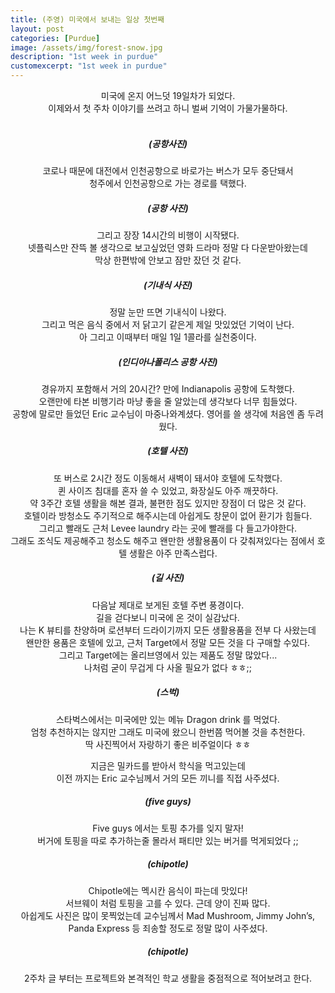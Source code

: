 ```yaml
---
title: (주영) 미국에서 보내는 일상 첫번째
layout: post
categories: [Purdue]
image: /assets/img/forest-snow.jpg
description: "1st week in purdue"
customexcerpt: "1st week in purdue"
---
```


<center> 미국에 온지 어느덧 19일차가 되었다. <br>
이제와서 첫 주차 이야기를 쓰려고 하니 벌써 기억이 가물가물하다. <br><br>

<!-- ![GitHub Logo](/assets/img/airplane.jpg) </br></br> -->

##### (공항사진)

코로나 때문에 대전에서 인천공항으로 바로가는 버스가 모두 중단돼서<br>
청주에서 인천공항으로 가는 경로를 택했다.<br>

##### (공항 사진)

그리고 장장 14시간의 비행이 시작됐다.<br>
넷플릭스만 잔뜩 볼 생각으로 보고싶었던 영화 드라마 정말 다 다운받아왔는데<br>
막상 한편밖에 안보고 잠만 잤던 것 같다.<br>

##### (기내식 사진)

정말 눈만 뜨면 기내식이 나왔다.<br>
그리고 먹은 음식 중에서 저 닭고기 같은게 제일 맛있었던 기억이 난다.<br>
아 그리고 이때부터 매일 1일 1콜라를 실천중이다.<br>

##### (인디아나폴리스 공항 사진)

경유까지 포함해서 거의 20시간? 만에 Indianapolis 공항에 도착했다.<br>
오랜만에 타본 비행기라 마냥 좋을 줄 알았는데 생각보다 너무 힘들었다.<br>
공항에 말로만 들었던 Eric 교수님이 마중나와계셨다. 영어를 쓸 생각에 처음엔 좀 두려웠다.

##### (호텔 사진)

또 버스로 2시간 정도 이동해서 새벽이 돼서야 호텔에 도착했다.<br>
퀸 사이즈 침대를 혼자 쓸 수 있었고, 화장실도 아주 깨끗하다.<br>
약 3주간 호텔 생활을 해본 결과, 불편한 점도 있지만 장점이 더 많은 것 같다.<br>
호텔이라 방청소도 주기적으로 해주시는데 아쉽게도 창문이 없어 환기가 힘들다.<br>
그리고 빨래도 근처 Levee laundry 라는 곳에 빨래를 다 들고가야한다.<br>
그래도 조식도 제공해주고 청소도 해주고 왠만한 생활용품이 다 갖춰져있다는 점에서 호텔 생활은 아주 만족스럽다.<br>

##### (길 사진)

다음날 제대로 보게된 호텔 주변 풍경이다.<br>
길을 걷다보니 미국에 온 것이 실감났다.<br>
나는 K 뷰티를 찬양하며 로션부터 드라이기까지 모든 생활용품을 전부 다 사왔는데<br>
왠만한 용품은 호텔에 있고, 근처 Target에서 정말 모든 것을 다 구매할 수있다.<br>
그리고 Target에는 올리브영에서 있는 제품도 정말 많았다...<br>
나처럼 굳이 무겁게 다 사올 필요가 없다 ㅎㅎ;;<br>

##### (스벅)

스타벅스에서는 미국에만 있는 메뉴 Dragon drink 를 먹었다.<br>
엄청 추천하지는 않지만 그래도 미국에 왔으니 한번쯤 먹어볼 것을 추천한다.<br>
딱 사진찍어서 자랑하기 좋은 비주얼이다 ㅎㅎ<br>

지금은 밀카드를 받아서 학식을 먹고있는데<br>
이전 까지는 Eric 교수님께서 거의 모든 끼니를 직접 사주셨다.<br>

##### (five guys)

Five guys 에서는 토핑 추가를 잊지 말자!<br>
버거에 토핑을 따로 추가하는줄 몰라서 패티만 있는 버거를 먹게되었다 ;;<br>

##### (chipotle)

Chipotle에는 멕시칸 음식이 파는데 맛있다!<br>
서브웨이 처럼 토핑을 고를 수 있다. 근데 양이 진짜 많다.<br>
아쉽게도 사진은 많이 못찍었는데 교수님께서 Mad Mushroom, Jimmy John’s, Panda Express 등 죄송할 정도로 정말 많이 사주셨다.<br>

##### (chipotle)

2주차 글 부터는 프로젝트와 본격적인 학교 생활을 중점적으로 적어보려고 한다.<br>

 </center>
